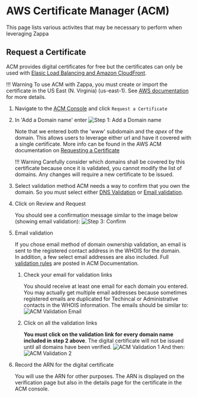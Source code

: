 # AWS Certificate Manager (ACM)

This page lists various activites that may be necessary to perform when leveraging Zappa

## Request a Certificate

ACM provides digital certificates for free but the certificates can only be used with [Elasic Load Balancing and Amazon CloudFront](https://docs.aws.amazon.com/console/acm/supported-services).

!!! Warning
    To use ACM with Zappa, you must create or import the certificate in the US East (N. Virginia) (us-east-1).  See [AWS documentation](http://docs.aws.amazon.com/apigateway/latest/developerguide/how-to-custom-domains.html#how-to-custom-domains-prerequisites) for more details.

 1. Navigate to the [ACM Console](https://console.aws.amazon.com/acm/) and click `Request a Certificate`
 2. In 'Add a Domain name' enter 
 ![Step 1: Add a Domain name](images/aws_amc_request.png)

    Note that we entered both the 'www' subdomain and the *apex* of the domain.  This allows users to leverage either url and have it covered with a single certificate.  More info can be found in the AWS ACM documentation on [Requesting a Certificate](http://docs.aws.amazon.com/acm/latest/userguide/gs-acm-request.html)

    !!! Warning
        Carefully consider which domains shall be covered by this certificate because once it is validated, you cannot modify the list of domains.  Any changes will require a new certificate to be issued.

 3. Select validation method
    ACM needs a way to confirm that you own the domain.  So you must select either [DNS Validation](https://docs.aws.amazon.com/acm/latest/userguide/gs-acm-validate-dns.html) 
    or [Email validation](https://docs.aws.amazon.com/console/acm/validate-email). 

 4. Click on Review and Request

    You should see a confirmation message similar to the image below 
    (showing email validation):
    ![Step 3: Confirm](images/aws_acm_request3.png)

 4. Email validation

    If you chose email method of domain ownership validation, an email is sent to the registered contact address in the WHOIS for the domain.  
    In addition, a few select email addresses are also included.  Full [validation rules](https://docs.aws.amazon.com/acm/latest/userguide/gs-acm-validate-email.html) are posted in ACM Documentation.

    1. Check your email for validation links

        You should receive at least one email for each domain you entered.  You may actually get multiple email addresses because sometimes registered emails are duplicated for Techincal or Administrative contacts in the WHOIS information.  The emails should be similar to:
        ![ACM Validation Email](images/aws_acm_validate_email.png)

    2. Click on all the validation links

        **You must click on the validation link for every domain name included in step 2 above**.  The digital certificate will not be issued until all domains have been verified.
        ![ACM Validation 1](images/aws_acm_validate1.png)
        And then:
        ![ACM Validation 2](images/aws_acm_validate2.png)

 6. Record the ARN for the digital certificate

    You will use the ARN for other purposes.  The ARN is displayed on the verification page but also in the details page for the certificate in the ACM console.
